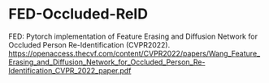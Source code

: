 # FED-Occluded-ReID
FED: Pytorch implementation of Feature Erasing and Diffusion Network for Occluded Person Re-Identification (CVPR2022). 
https://openaccess.thecvf.com/content/CVPR2022/papers/Wang_Feature_Erasing_and_Diffusion_Network_for_Occluded_Person_Re-Identification_CVPR_2022_paper.pdf

